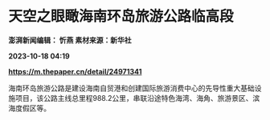 # 天空之眼瞰海南环岛旅游公路临高段
**澎湃新闻编辑： 忻燕 素材来源：新华社**

**2023-10-18 04:19**

**https://m.thepaper.cn/detail/24971341**

海南环岛旅游公路是建设海南自贸港和创建国际旅游消费中心的先导性重大基础设施项目，该公路主线总里程988.2公里，串联沿途特色海湾、海角、旅游景区、滨海度假区等。